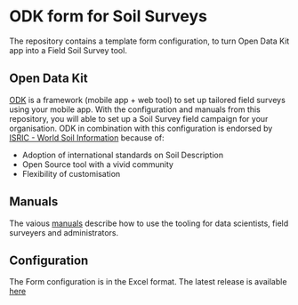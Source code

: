 # ODK form for Soil Surveys

The repository contains a template form configuration, to turn Open Data Kit app into a Field Soil Survey tool.

## Open Data Kit

[ODK](https://getodk.org/) is a framework (mobile app + web tool) to set up tailored field surveys using your mobile app.
With the configuration and manuals from this repository, you will able to set up a Soil Survey field campaign for your organisation.
ODK in combination with this configuration is endorsed by [ISRIC - World Soil Information](https://isric.org) because of:

- Adoption of international standards on Soil Description
- Open Source tool with a vivid community
- Flexibility of customisation

## Manuals

The vaious [manuals](./docs) describe how to use the tooling for data scientists, field surveyers and administrators.

## Configuration

The Form configuration is in the Excel format. The latest release is available [here](./releases.)
